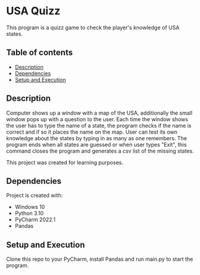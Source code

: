 # USA Quizz
This program is a quizz game to check the player's knowledge of USA states.

## Table of contents
* [Description](#description)
* [Dependencies](#dependencies)
* [Setup and Execution](#setup-and-execution)

## Description
Computer shows up a window with a map of the USA, additionally the small window pops up with a question to the user. 
Each time the window shows the user has to type the name of a state, the program checks if the name is correct and if so 
it places the name on the map. User can test its own knowledge about the states by typing in as many as one remembers.
The program ends when all states are guessed or when user types "Exit", this command closes the program and generates a 
csv list of the missing states.

This project was created for learning purposes.
	
## Dependencies
Project is created with:
* Windows 10
* Python 3.10
* PyCharm 2022.1
* Pandas
## Setup and Execution
Clone this repo to your PyCharm, install Pandas and run main.py to start the program.